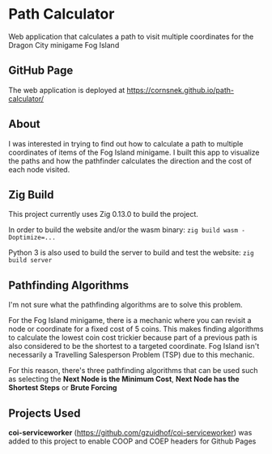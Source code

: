 # Path Calculator
Web application that calculates a path to visit multiple coordinates for the Dragon City minigame Fog Island

## GitHub Page
The web application is deployed at https://cornsnek.github.io/path-calculator/

## About
I was interested in trying to find out how to calculate a path to multiple coordinates of items of the Fog Island minigame.
I built this app to visualize the paths and how the pathfinder calculates the direction and the cost of each node visited.

## Zig Build
This project currently uses Zig 0.13.0 to build the project.

In order to build the website and/or the wasm binary: `zig build wasm -Doptimize=...`

Python 3 is also used to build the server to build and test the website: `zig build server`

## Pathfinding Algorithms
I'm not sure what the pathfinding algorithms are to solve this problem.

For the Fog Island minigame, there is a mechanic where you can revisit a node or coordinate for a fixed cost of 5 coins.
This makes finding algorithms to calculate the lowest coin cost trickier because part of a previous path is also considered to be the shortest to a targeted coordinate. Fog Island isn't necessarily a Travelling Salesperson Problem (TSP) due to this mechanic.

For this reason, there's three pathfinding algorithms that can be used such as selecting the **Next Node is the Minimum Cost**, **Next Node has the Shortest Steps** or **Brute Forcing**

## Projects Used
**coi-serviceworker** (https://github.com/gzuidhof/coi-serviceworker) was added to this project to enable COOP and COEP headers for Github Pages